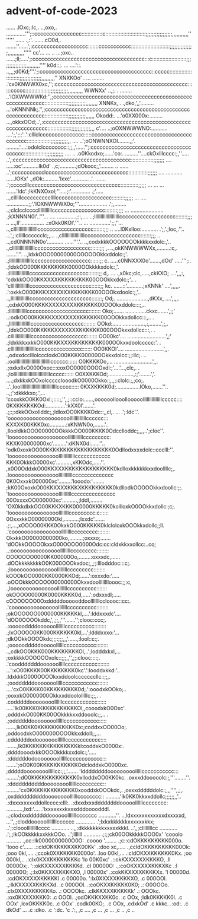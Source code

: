 # advent-of-code-2023

......          .lOxc;:lc,. ..,oxo,.  .............''';::cccccccccccccccc::::::::::::::c:::::::::::::::::::::::::::;;;;;;;;;;;;;;;;;,,,,,,,,,,,'''''''
......          .,:'.  .......cO0d,.  .......''......';:ccccccccccccccccccc:::::::ccccccccccc::::::::::::::::::::::::::;;;;;;;;;;;;;;;,,,,,,,,,,,'''''
cc'...           ... ..    ...;oxc..  ......;ll;.....';:cccccccccccccccccccccccccccccccccccccc:::c:::::::::::::::::::::::;;;;;;;;;;;;;;;;,,,,,,,,,''''
k0d::;.             ...   ....'::.    ..,,,;d0Kd;'''.';:cccccccccccccccccccccccccccccccccccccc::ccccc::::::::::::::::::::::::;;;;;;;;;;;;;;,,,,,,,,,''
XNXKOo'         .   ...  ........     .'cx0KNWWX0xc,'';:ccccccccccccccccccccccccccccccccccccccccccccc::::::ccccc::::::::::::::::;;;;;;;;;;;;,,,,,,,,,,
WWNXx'       ..,;.    . ........      ..'lOXWWWWKd:'',;cccccccccccccccccccccccccccccccccccccccccccccccccccccccccccc::::::::::::::::;;;;;;;;;;;,,,,,,,,
XNNKx,     . .,dko,',,'.........      ...'oKNNNNk;.'',;cccccccccccccccccccccccccccccccccccccccccccccccccccccccccccccc::::::::::::::::;;;;;;;;;;;,,,,,,
Okodd:.   ...'o0XX000x:.........      ...,okkxOOd;..',:cccccccccccccccccccccccccccccccccccccccccccccccccccccccccccccccc::::::::::::::::;;;;;;;;;;;;,,,
c'....   ..;oOXNWWWNO:...........     ....';,';:;'..':clllclccccccccccccccc:::::ccccccccccccccccccccccccccccccccccccccccc::::::::::::::::;;;;;;;;;;;,,
....     ..';oONWNNXOl........,;'.    .........'....:odolclcccccccc::;;,,'......'';:cccccccccccccccccccccccccccccccccccccccc:::::::::::::::;;;;;;;;;;;
....      .. .o0Kkodxo;......'co:.   .........''....ckOxlllcccc:;,''.....          ..',:cccccccccccccccccccccccccccccccccccccccc:::::::::::::::;;;;;;;
....     .....:oc'...........lk0d'   .,c;...........;dOkocc;,'.........  ..   ......   ..';ccccccccccclcccccccccccccccccccccccccccc:::::::::::::;;;;;;
....      ...........  ......lOKx'  .,dOk:..........'lxxc'............  .'. .......        .';ccccclllccccccccccccccccccccccccccccccc::::::::::::;;;;;
...       ...   ...   .......'ldc'.;lkKNXOxol;''.....;:'.............   .;'.....             ..,cllllllccccccccccllllccccccccccccccccccc:::::::::;;;;;
...      ....  ...............;;'.'lOXNWWWX0o;'''...................   .';,........            ..;clclcclcccclllllllllllcccccccccccccccccc::::::::;;;;
...       ......................  .;kXNNNN0l'..'''... ....  .............;::,....                ..;llllllllllllllllllllccccccccccccccccccc::::::::;;;
..       ...,ll'................  .:xOkk0KOl'.'''..  ...   ..............';;,''...                ..,clllllllllllllllllllccccccccccccccccccc:::::::;;;
..      ....l0Kxlloo:...........  .';,'.;loc,.''..          ...',;:clllllcccccclc;,...              .,cllllllllllllllllllccccccccccccccccccc:::::::;;;
..     ..,cd0NNNNN0o'...........    ......'''.'..         ..,codxkkkOOOOOOOkkkkxxdolc:,'..           .,cllllllllllllllllllccccccccccccccccccc::::::;;;
,.    ..,okKNWWWWXx,.........:c,.   .......'.''.        ..,ldxkOOO00000000OOOOOOkkxddolc:;'.          .;llllllllllllllllllcccccccccccccccccccc::::::;;
c.    .....c0NNXXX0o'.......,dOd'   .....''';:.        .;ldxkOO000KKKKKKKKK0000OOkkkkxdolc:,'.         .:llllllllllllllllcccccccccccccccccccc:::::::;;
d,.   ... .,x0kc;clc,.....,ckKXO;   ....',,,:,        'cdxkkOO00KKXXXXKKKKKKKKK00OOOkkxdolc:;'..      . 'clllllllllllllllccccccccccccccccccccc::::::;;
kc.   ......::'...........;xKNNk'  ....',,,,,.      .':oxkkO000KKKXXXXXXXKKKKKKK00OOOkxdoolc:;,'..     ..,lllllllllllllllccccccccccccccccccccc:::::::;
Od;.  .....................,dKXx,  ....',,,,.       .,cdxkO000KKKKXXXXXXXXKKKKKK00OOOkxddolc:::;,..      .:llllllllllllllccccccccccccccccccccc::::::::
Oko;.......   ..............ckxc.......',;;'       ..:odkOO00KKKKKXXXXXXXXKKKKKK00OOOkkxdollcc:::,..   . .,lllllllllllllllllcccccccccccccccccc::::::::
OOkd:......  ...............,:,........',;,.       .,ldxkOO000KKKKKXXXXXXXKKKKKK000OOOkxxdollcc:::,.   .  .cllllllllllllllllccccccccccccccccccc:::::::
OO00kc'....  ..........................',;'       .;ldxkkkxxkkO000KKKXXXKKKKKKKKK000OOkxxdoolccccc:'.  .  .cllllllllllllllllllllcccccccccccccccc::::::
OO0KKOl'.... ..........................',,.      .,odxxdcclllolcccloxkO00KKKK00000OOkkxdolcc:;;:llc;.  .. .:oollllllllllllllllllllllllllllcccccc::::::
O0KKKKOo,... ..........................',,.      .;oxkxllxO000Oxoc:::coxOO0000OOOOxdl:;'....'...,clc,.  . .;lolllllllllllllllllllllllllllllccccc::::::
O0XXKKKOd;.................,:;'........','.   ....;dxkkxkOOxolccccclooodkO0000Okko:;,,,;:clolc:;,;co;. ..'.,loolllllllllllllllllllllllllllllccccc:::::
0KXXKKKK0d;................lOko,.......''..  ..,;':dkkkkxo;.',... 'ccoxkkO0KK0Oxl:;::::;,'',,;::cclo:......,oooooollooollooooolllllllllllllllccccc::::
0KXKKKKKKOd:.............':kXX0l'.......'.   .;;:;:dkkOOxollddc;,;ldloxOO0KKKKOdc::,,cl,. ... .';:ldc'.'.  'oooooooooooooooooooolllllllllllllcccccc:::
KXXXK00KKK0xc...........:xKNWN0o,.......'..  ,llooldkkOOO00000OOkkkkOO000KKKK0Odcclloddc;,,,,..';cloc''.   'looooooooooooooooooollllllllllllccccccccc:
KKXK00000000xc'.........':dKNX0d:......''..  'odk0xoxkOO00KKKKKKKKKKKKKKKKKKK0Odllodxxxxdolc::ccclll:''.   'loooooooooooooooolllllllllllllcccccccccccc
KKK0OkkkO0000xc'..........,xKKOdc,.....''.   ,x0O0OddxkO00KKXXXKKKKKKKKKKKKKK0kdlloxkkkkkkxxdoollllc;,.    .loooooooooooooooolllllllllllcccccccccccccc
0K0OxxxkO00000xc'.........'looodo:'........  ;kK00OxoxkO00KKXXXXKKKXKKKKKKKKK0kdllodkOOOOOkkxdoollc:;;.    'loooooooooooooooollllllllllccccccccccccccc
00OxxxxOO000000xc'..........,;lddl,........  'OX0kkdlxkOO00KKKXKKK000000KKKKK0kollloxkO0OOkkxdollc:;c;.    'loooooooooooooooollllllllccccccccc:c::::::
0OxxxkkO0000000Okl,..........;lxxdc'.......  .;:,...,xOOOO00KKK0OkxkO000KKKKK0klcloloxkOOOkkxdollc;;ll.   .'coooooooooooooooollllllllccccccccc::::::::
OkxkkOO0000000000ko,.........;oxxxo;.......         'dOOkkOOOOOkxxO00OOOO0000Odc:cc:cldxkkxxollcc:..co;   ..:oooooooooooooooollllllllccccccccc::::::::
OOOOOOO0000KK00000Oo,........:oxxxdc,......         .dOOkkkkkkkkO0K000OOOkxdoc;,,;;:lllodddoc:::c;.        .;looooooooooooooollllllllccccccccc::::::::
kOOOkOO0000KK0000KKOd;......':oxxxdo:'.....         .oOOOkkkOOOOO00000000Okxxdoolllllllloooc:;;:c,         .,looooooooooooooollllllllcccccccccc:::::::
okOOOO00000K0000KKKK0d,.....':odxxxdl;.....          cOOOOOOO0Oxdddddoooooddoolllllllccloooc::cc:.         .'cooooooooooooooolllllllcccccccccc::::::::
;okOOOOOO0000000KKKKKkl,....':lddxxxdc'....          'dOO0OOOOkddc,',,;;,,'''.......'';clooc:ccc;.          .:oooooddddoooooolllllllcccccccccc::::::::
.;lxOOOOO0KK000KKKKKK0kl,...';ldddxxxo:'...           ;dkOOkkOOOOkdc;;;:;;;,,,'......,:lool::c:;.           .;ooooodddddooooollllllccccccccccc::::::::
..,cdkOO0KKK000KKKKKKKKOl,..';lodddxkxl,...            ;oxkkkkOOOOOOxolc::;;;,,'',;;:clooc::::;.            .'coodddddddoooooolllllccccccccccc::::::::
...':xO00KKKK00KKKKKKKK0kc'.':looddxkkd:'..             .ldxkkkO000OOOOkxxddoolcccccccllc::;;,.              .;ooddddddooooooolllllcccccccccccc:::::::
....'cxO0KKKK00KKKKKKKKK0d;.':ooodxkOOko;..              ;ooxxkO0000000Okkxxddoololllllc:;;,.           .     .codddddoooooooollllllcccccccccccc::::::
.....'lk00KKK0KKKKKKKKKKKOl,,cooodxkO0Oxc'.              ,odddxkO000KK00OOkkkkxxddooolc:;,..            .     .;oddddddoooooooollllllcccccccccccc:::::
......,lk00KK0KKKKKKKKKKK0x:;coddxxOO00Oo;.              ,oddoodxkO000000OOOOkkxddoll:;,...                    .cddddddodooooooollllllcccccccccccc::::
.......,lk0KKKKKKKKKKKKKKKkl:coddxkO0000x:.              ;ddddooodxkkOOOOkkkkxxdolc:;'.....                    .:ddddddodoooooooollllllcccccccccccc:::
.......';oO0K00KKKKKKKKKKKOdcloddxkO0000xc.              ;dddddoooooooolllllcc:;;,'.......                      'lddddddddooooooooolllllccccccccccc:::
........';dO0KKKKKKKKKKKKK0xlloddxOO0KK0kc.              .oxxxddooooolc:;,'''........''.                        .:dddddddddddoooooooollllllccccccccc::
.........'cx0KKKKKKKKKKKKK0xooddxkOOOkdc,.                ,oxxxddddddolc:;,,,'''',,;,.                           ,oxddddddddddoooooooollllllcccccccc::
..........'lk0KK0kkxxddollc;;;;;;,,'..                    .:dxxxxxxxxddollcccc:clll:.                            .:dxxdxxxddddddddooooollllllcccccccc:
...........,lxd:'....                                     .'lxxxxxxxkxxxdddoooodddl.                              ..;clodxxdddddddoooooolllllllccccccc
............''.                                           ..,ldxxxxxxxxxxxxdxxxxxd,                                   ...'',,;cloddooooollllllllcccccc
.............                                              .';lxkxkkkkkkxxxxxxkkx;                                             ..';:clooolllllllllcccc
............                                              ..,,:dkkkkkkkkxxxxxkkkl.                                                   ..',,;cllllllllcc
............                                              .';,;lkOOkkkkkxxkkkOOo.                                                          ..';lllllll
...........                                               .;:;;ck00OOkkkkkOOO0x'                                                               'cooolo
..........                                               .,cc::lk0000000000O0O:                                                                 .coooo
'........                                                .;c::cdOKKKKKKKKK000o.                                                                  'looo
c'......                                                 .::cldOKKKKKKXKK00Kk'                                                                   .:doo
xc,.....                                                .,ccldOKKKKKKKKK00Ok:                                                                     ;ooo
0kl,....                                                .;ccok0XXKKKKK0000o'.                                                                     .loo
00kl,...                                                .:cldOKXXKKKKKK0Kx.                                                                        ;oo
000kl,..                                                .:clx0KXXKKKKKKKKc                                                                         'lo
00K0xc'                                                 .::okKXXXXXXKKKKO,                                                                         .ll
0000Ox;.                                                '::okKXXXXXXKKKKd.                                                                         .cl
00000O:                                                .,:coOKXXXXXKKKXKc                                                                          .:l
00000O;                                                .;:lx0KKXXXKKKKXO,                                                                           ,l
00000x'                                                .:cokKKXXXXKKKKXx.                                                                           'l
00000d.                                                .:cdOKXXXXXKKKKKl                                                                            .c
00000o.                                                ':lx0XXXXXKKKKXO,                                                                            .c
000OOl.                                               .,:lkKXXXXXKKKKXd.                                                                            .c
000OOl.                                               .:coOKXXKKKKK0K0;                                                                             .:
O0OOOo.                                               .clx0XXXXKKKKKKo.                                                                             .:
OOOOkc.                                               .clkKKXXXKKKKKk'                                                                              .:
OOOkc.                                                .:ox0KXXXXKKK0:                                                                               .c
OOOl.                                                 .;odOKKKXXKK0c.                                                                               .c
OOx,                                                   ;ldk0KKKKK0l.                                                                                .c
OOx'                                                   ,loxOKKKK0c.                                                                                 .c
OOx'                                                   .codk00KO;.                                                                                  .c
OOx,                                                    .cdxkOd'                                                                                    .c
kkkc.                                                    .:od:.                                                                                     .c
dkOd'                                                      ...                                                                                      .c
:dko.                                                                                                                                               .c
':dc.                                                                                                                                               'c
.':,                                                                                                                                                ,c
....                                                                                                                                                ,c
...                                                                                                                                                 ,c
...                                                                                                                                                 ,c
..                                                                                                                                                  ,c
..                                   
